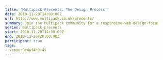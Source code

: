 ```yaml
---
title: 'Multipack Presents: The Design Process'
date: 2010-11-20T14:00:00Z
url: http://www.multipack.co.uk/presents/
summary: Join the Multipack community for a responsive-web design-focused event, with talks from industry leaders and enthusiasts – and don’t miss your chance to talk, in our ‘Show and Tell’ portion of the event.
series: multipack_presents
start: 2010-11-20T14:00:00Z
end: 2010-11-20T20:00:00Z
participant: true
tags:
- venue:9c4wf4h9+49
---
```

